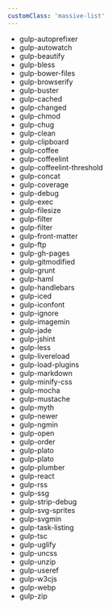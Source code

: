 ```yaml
---
customClass: 'massive-list'
---
```


- gulp-autoprefixer
- gulp-autowatch
- gulp-beautify
- gulp-bless
- gulp-bower-files
- gulp-browserify
- gulp-buster
- gulp-cached
- gulp-changed
- gulp-chmod
- gulp-chug
- gulp-clean
- gulp-clipboard
- gulp-coffee
- gulp-coffeelint
- gulp-coffeelint-threshold
- gulp-concat
- gulp-coverage
- gulp-debug
- gulp-exec
- gulp-filesize
- gulp-filter
- gulp-filter
- gulp-front-matter
- gulp-ftp
- gulp-gh-pages
- gulp-gitmodified
- gulp-grunt
- gulp-haml
- gulp-handlebars
- gulp-iced
- gulp-iconfont
- gulp-ignore
- gulp-imagemin
- gulp-jade
- gulp-jshint
- gulp-less
- gulp-livereload
- gulp-load-plugins
- gulp-markdown
- gulp-minify-css
- gulp-mocha
- gulp-mustache
- gulp-myth
- gulp-newer
- gulp-ngmin
- gulp-open
- gulp-order
- gulp-plato
- gulp-plato
- gulp-plumber
- gulp-react
- gulp-rss
- gulp-ssg
- gulp-strip-debug
- gulp-svg-sprites
- gulp-svgmin
- gulp-task-listing
- gulp-tsc
- gulp-uglify
- gulp-uncss
- gulp-unzip
- gulp-useref
- gulp-w3cjs
- gulp-webp
- gulp-zip
